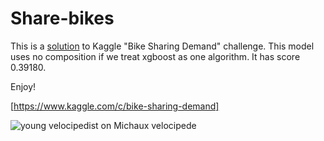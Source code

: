 Share-bikes
===========

This is a [solution](https://github.com/Onuchin-Artem/Share-bikes/blob/master/BikeSharing.pdf) to Kaggle "Bike Sharing Demand" challenge.
This model uses no composition if we treat xgboost as one algorithm.
It has score 0.39180.

Enjoy!

[https://www.kaggle.com/c/bike-sharing-demand]

![young velocipedist on Michaux velocipede](http://upload.wikimedia.org/wikipedia/commons/4/4e/Michauxjun.jpg)
